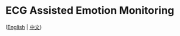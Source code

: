 # ECG Assisted Emotion Monitoring

([English](https://github.com/Ww1247/ECG-Assisted-Emotion-Monitoring/wiki/ECG-Assisted-Emotion-Monitoring%E2%80%90en) | [中文](https://github.com/Ww1247/ECG-Assisted-Emotion-Monitoring/wiki/ECG-Assisted-Emotion-Monitoring%E2%80%90zh))
